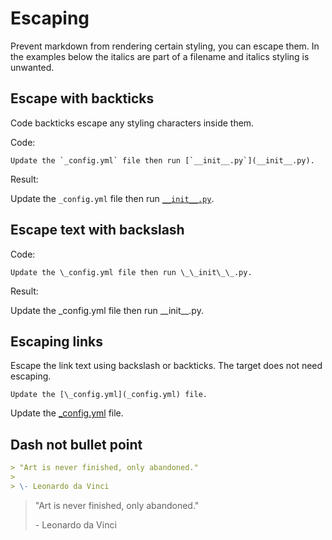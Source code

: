 # Escaping

Prevent markdown from rendering certain styling, you can escape them. In the examples below the italics are part of a filename and italics styling is unwanted.


## Escape with backticks

Code backticks escape any styling characters inside them.

Code:

    Update the `_config.yml` file then run [`__init__.py`](__init__.py).

Result:

Update the `_config.yml` file then run [`__init__.py`](__init__.py).


## Escape text with backslash

Code:

    Update the \_config.yml file then run \_\_init\_\_.py.

Result:

Update the \_config.yml file then run \_\_init\_\_.py.


## Escaping links

Escape the link text using backslash or backticks. The target does not need escaping.

    Update the [\_config.yml](_config.yml) file.

Update the [\_config.yml](_config.yml) file.


## Dash not bullet point

```markdown
> "Art is never finished, only abandoned."
>
> \- Leonardo da Vinci
```

> "Art is never finished, only abandoned."
>
> \- Leonardo da Vinci
